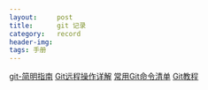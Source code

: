 ```yaml
---
layout:     post
title:      git 记录
category:   record
header-img: 
tags: 手册
---
```


[git-简明指南](http://rogerdudler.github.io/git-guide/index.zh.html)
[Git远程操作详解](http://www.ruanyifeng.com/blog/2014/06/git_remote.html)
[常用Git命令清单](http://www.ruanyifeng.com/blog/2015/12/git-cheat-sheet.html)
[Git教程](http://www.liaoxuefeng.com/wiki/0013739516305929606dd18361248578c67b8067c8c017b000/001373962845513aefd77a99f4145f0a2c7a7ca057e7570000)